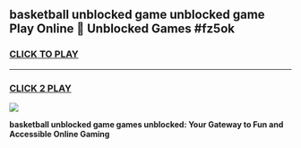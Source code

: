 
## basketball unblocked game unblocked game Play Online 👋 Unblocked Games #fz5ok
<h3>
<a href="https://premium.freeplayer.one?title=basketball_unblocked_game&ref=21F">CLICK TO PLAY</a></h3>
<hr>

<h3>
<a href="https://premium.freeplayer.one?title=basketball_unblocked_game&ref=21F">CLICK 2 PLAY</a>
  
</h3>

<a href="https://premium.freeplayer.one?title=basketball_unblocked_game&ref=21F/"><img src="https://clearcache.store/games.png"></a>


**basketball unblocked game games unblocked: Your Gateway to Fun and Accessible Online Gaming**

